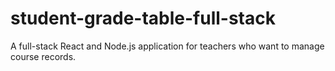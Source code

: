 # student-grade-table-full-stack
A full-stack React and Node.js application for teachers who want to manage course records.
